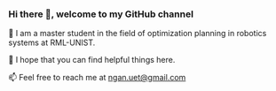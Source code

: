### Hi there 👋, welcome to my GitHub channel 
🌱 I am a master student in the field of optimization planning in robotics systems at RML-UNIST.

🔭 I hope that you can find helpful things here.

📫 Feel free to reach me at ngan.uet@gmail.com

<!--
**nganngan0212/nganngan0212** is a ✨ _special_ ✨ repository because its `README.md` (this file) appears on your GitHub profile.

Here are some ideas to get you started:

- 🔭 I’m currently working on ...
- 🌱 I’m currently learning ...
- 👯 I’m looking to collaborate on ...
- 🤔 I’m looking for help with ...
- 💬 Ask me about ...
- 📫 How to reach me: ...
- 😄 Pronouns: ...
- ⚡ Fun fact: ...
-->
